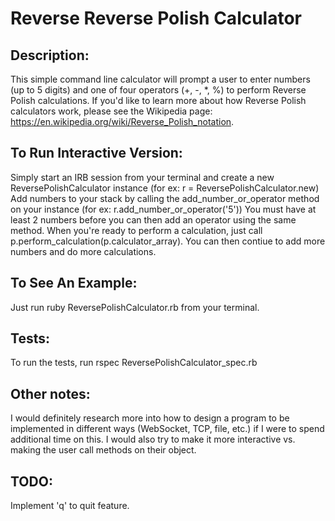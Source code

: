 # Reverse Reverse Polish Calculator
## Description: 
This simple command line calculator will prompt a user to enter numbers (up to 5 digits) and one of four operators (+, -, *, %) to perform Reverse Polish calculations.  If you'd like to learn more about how Reverse Polish calculators work, please see the Wikipedia page: https://en.wikipedia.org/wiki/Reverse_Polish_notation. 

## To Run Interactive Version: 
Simply start an IRB session from your terminal and create a new ReversePolishCalculator instance (for ex: r = ReversePolishCalculator.new)
Add numbers to your stack by calling the add_number_or_operator method on your instance (for ex: r.add_number_or_operator('5'))  You must have at least 2 numbers before you can then add an operator using the same method.  When you're ready to perform a calculation, just call p.perform_calculation(p.calculator_array).  You can then contiue to add more numbers and do more calculations.  

## To See An Example:
Just run ruby ReversePolishCalculator.rb from your terminal. 

## Tests:
To run the tests, run rspec ReversePolishCalculator_spec.rb

## Other notes: 
I would definitely research more into how to design a program to be implemented in different ways (WebSocket, TCP, file, etc.) if I were to spend additional time on this.  I would also try to make it more interactive vs. making the user call methods on their object.

## TODO: 
Implement 'q' to quit feature.
